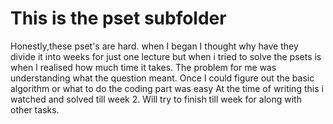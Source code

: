 # This is the pset subfolder
Honestly,these pset's are hard. when I began I thought why have they divide it into weeks for just one lecture but when i tried to solve the psets is when I realised 
how much time it takes. The problem for me was understanding what the question meant. Once I could figure out the basic algorithm or what to do the coding part was easy
At the time of writing this i watched and solved till week 2. Will try to finish till week for along with other tasks.
